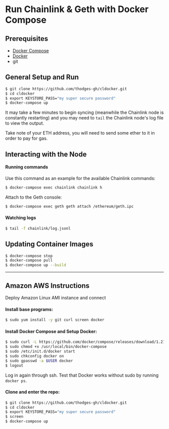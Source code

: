 # Run Chainlink & Geth with Docker Compose

## Prerequisites

- [Docker Compose](https://docs.docker.com/compose/install/#install-compose)
- [Docker](https://docs.docker.com/install/#supported-platforms)
- git

## General Setup and Run

```bash
$ git clone https://github.com/thodges-gh/cldocker.git
$ cd cldocker
$ export KEYSTORE_PASS="my super secure password"
$ docker-compose up
```

It may take a few minutes to begin syncing (meanwhile the Chainlink node is constantly restarting) and you may need to `tail` the Chainlink node's log file to view the output. 

Take note of your ETH address, you will need to send some ether to it in order to pay for gas.

## Interacting with the Node

#### Running commands

Use this command as an example for the available Chainlink commands:

```bash
$ docker-compose exec chainlink chainlink h
```

Attach to the Geth console:

```bash
$ docker-compose exec geth geth attach /ethereum/geth.ipc
```

#### Watching logs

```bash
$ tail -f chainlink/log.jsonl
```

## Updating Container Images

```bash
$ docker-compose stop
$ docker-compose pull
$ docker-compose up --build
```

---

## Amazon AWS Instructions

Deploy Amazon Linux AMI instance and connect

#### Install base programs:

```bash
$ sudo yum install -y git curl screen docker
```

#### Install Docker Compose and Setup Docker:

```bash
$ sudo curl -L https://github.com/docker/compose/releases/download/1.21.2/docker-compose-$(uname -s)-$(uname -m) -o /usr/local/bin/docker-compose
$ sudo chmod +x /usr/local/bin/docker-compose
$ sudo /etc/init.d/docker start
$ sudo chkconfig docker on
$ sudo gpasswd -a $USER docker
$ logout
```

Log in again through ssh. Test that Docker works without sudo by running `docker ps`.

#### Clone and enter the repo:

```bash
$ git clone https://github.com/thodges-gh/cldocker.git
$ cd cldocker
$ export KEYSTORE_PASS="my super secure password"
$ screen
$ docker-compose up
```